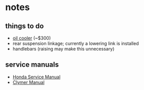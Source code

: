 # notes


## things to do

- [oil cooler](http://www.suttoncycleworks.com/oilCooler.html) (~$300)
- rear suspension linkage; currently a lowering link is installed
- handlebars (raising may make this unnecessary)


## service manuals

- [Honda Service Manual](http://www.helminc.com/helm/product2.asp?Make=AHC&Model=XR15&Year=2008&Category=&class_2=AHC&mk=Honda+Motorcycle&yr=2008&md=XR650L&dt=&module=&from=result&Style=helm&Sku=61MY655&itemtype=N)
- [Clymer Manual](http://www.clymer.com/clymer-manuals-honda-xr600r-1991-2000-xr650l-1993-2007-m221)

